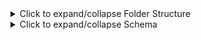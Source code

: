 <details>
    <summary>Click to expand/collapse Folder Structure</summary>

I have divided the Code into two folders:
1. New: Contains the new code for the project

    New Folder:
    * Modules: Contains the dependencies installed via npm, including Bootstrap.
    * Images: Holds various images used in the project.
    * HTML: Includes all the HTML files for different pages of the website.
    * Styles: Contains CSS files for styling the website.
    * Database: Holds the SQL file (elitelogisticsdb.sql) for the database structure.
    * PHP: Includes PHP files for server-side functionalities, with index.php located at the root.

    <details>
    <summary>Click to expand/collapse the New Folder Structure</summary>

    ```
    New
    ├── modules
    │   └── node_modules
    │       ├── @popperjs
    │       └── bootstrap
    │           ├── dist
    │           │   ├── css
    |           │   ├── js
    |           │   └── scss
    │           ├── LICENSE
    │           ├── package.json
    │           └── README.md
    ├── images
    |   ├── bannerimg.jpg
    |   ├── call.png
    |   ├── company-img.jpg
    |   ├── deliverycost.png
    |   ├── deliverytime.png
    |   ├── editprofile-bg.jpg
    |   ├── inventory-management.png
    |   ├── last-mile-delivery.png
    |   ├── order-fulfillment.png
    |   ├── reverse-logistics.png
    |   ├── transportation.png
    |   └── warehousing.png
    ├── html
    │   ├── adminDashboard.html
    │   ├── adminDeliveryriders.html
    │   ├── adminPackage.html
    │   ├── adminProfile.html
    │   ├── adminUsers.html
    │   ├── cusDashboard.html
    │   ├── deliveredPackage.html
    │   ├── drDashboard.html
    │   ├── drProfile.html
    │   ├── editProfile.html
    │   ├── index.html
    │   ├── login.html
    │   ├── packageRecords.html
    │   ├── pendingPackage.html
    │   └── signup.html
    ├── styles
    │   ├── adminDashboard.css
    │   ├── adminDeliveryriders.css
    │   ├── adminPackage.css
    │   ├── adminProfile.css
    │   ├── adminUsers.css
    │   ├── cusDashboard.css
    │   ├── drDashboard.css
    │   ├── editProfile.css
    │   ├── index_main.css
    │   ├── login.css
    │   ├── packageRecords.css
    │   ├── signup.css
    │   └── style.css
    ├── database
    │   └── elitelogisticsdb.sql
    └── php
    |   ├── index_main.php
    |   ├── page_footer.php
    |   └── page_header.php
    └── index.php
    ```

    </details>
2. Old: Contains the old code for the project

    Old Folder:

    * Contains the old code for the project. You can keep it for reference or backup purposes.

    <details>
    <summary>Click to expand/collapse the Old Folder Structure</summary>

    ```
    Old
    ├── images
    |   ├── bannerimg.jpg
    |   ├── call.png
    |   ├── company-img.jpg
    |   ├── deliverycost.png
    |   ├── deliverytime.png
    |   ├── editprofile-bg.jpg
    |   ├── inventory-management.png
    |   ├── last-mile-delivery.png
    |   ├── order-fulfillment.png
    |   ├── reverse-logistics.png
    |   ├── transportation.png
    |   └── warehousing.png
    ├── adminDashboard.css
    ├── adminDashboard.html
    ├── adminDeliveryriders.css
    ├── adminDeliveryriders.html
    ├── adminPackage.css
    ├── adminPackage.html
    ├── adminProfile.css
    ├── adminProfile.html
    ├── adminUsers.css
    ├── adminUsers.html
    ├── cusDashboard.css
    ├── cusDashboard.html
    ├── deliveredPackage.html
    ├── drDashboard.css
    ├── drDashboard.html
    ├── drProfile.html
    ├── editProfile.css
    ├── editProfile.html
    ├── index.html
    ├── login.css
    ├── login.html
    ├── packageRecords.css
    ├── packageRecords.html
    ├── pendingPackage.html
    ├── README.MD
    ├── signup.css
    ├── signup.html
    └── style.css
    ```
    </details>
</details>

<details>
    <summary>Click to expand/collapse Schema</summary>

account_details
- account_id (primary key)
- serial_no
- name
- email
- password
- phone_no
- type_id (foreign key to account_type table)
- created_on

account_type
- type_id (primary key)
- type_name (e.g., user, admin, delivery rider)

package_details
- order_code (primary key)
- account_id (foreign key to account_details)
- receiver_id (foreign key to receiver_details)
- date_received
- date_delivered
- delivery_status_id (foreign key to delivery_status table)

delivery_status
- status_id (primary key)
- status_name (e.g., Pending for approval, Waiting for pickup, In Transit, Delivered, Canceled)

receiver_details
- receiver_id (primary key)
- name
- phone_no

address_details
- address_id (primary key)
- order_code (foreign key to package_details)
- address_type_id (foreign key to address_type table)
- address

address_type
- address_type_id (primary key)
- address_type_name (e.g., Pickup Address, Delivery Address)

```mermaid
erDiagram
  ACCOUNT_TYPE ||--o{ ACCOUNT_DETAILS : has
  ACCOUNT_DETAILS }o--|| DELIVERY_STATUS : has
  ACCOUNT_DETAILS }o--|| RECEIVER_DETAILS : has
  ACCOUNT_DETAILS ||--o{ PACKAGE_DETAILS : has
  PACKAGE_DETAILS }o--|| DELIVERY_STATUS : has
  PACKAGE_DETAILS ||--o{ ADDRESS_DETAILS : has
  ADDRESS_TYPE ||--o{ ADDRESS_DETAILS : has

  ACCOUNT_TYPE {
    INT type_id PK
    ENUM type_name
  }

  ACCOUNT_DETAILS {
    INT account_id PK
    INT serial_no
    VARCHAR(100) name
    VARCHAR(100) email
    VARCHAR(320) password
    VARCHAR(20) phone_no
    INT type_id FK
    DATE created_on
    VARCHAR(255) default_location
  }

  DELIVERY_STATUS {
    INT status_id PK
    ENUM status_name
  }

  RECEIVER_DETAILS {
    INT receiver_id PK
    VARCHAR(100) name
    VARCHAR(20) phone_no
  }

  ADDRESS_TYPE {
    INT address_type_id PK
    ENUM address_type_name
  }

  PACKAGE_DETAILS {
    INT order_code PK
    INT account_id FK
    INT receiver_id FK
    DATE date_received
    DATE date_delivered
    INT delivery_status_id FK
  }

  ADDRESS_DETAILS {
    INT address_id PK
    INT order_code FK
    INT address_type_id FK
    VARCHAR(255) address
  }
```

</details>